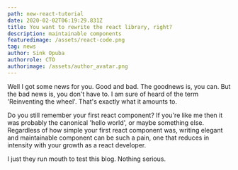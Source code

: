 ```yaml
---
path: new-react-tutorial
date: 2020-02-02T06:19:29.831Z
title: You want to rewrite the react library, right?
description: maintainable components
featuredimage: /assets/react-code.png
tag: news
author: Sink Opuba
authorrole: CTO
authorimage: /assets/author_avatar.png
---
```

Well I got some news for you. Good and bad. The goodnews is, you can. But the bad news is, you don't have to. I am sure of heard of the term 'Reinventing the wheel'. That's exactly what it amounts to.

Do you still remember your first react component? If you're like me then it was probably the canonical 'hello world', or maybe something else. Regardless of how simple your first react component was, writing elegant and maintainable component can be such a pain, one that reduces in intensity with your growth as a react developer.

I just they run mouth to test this blog. Nothing serious.
